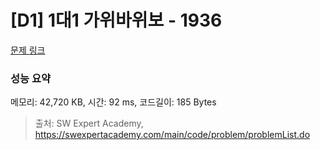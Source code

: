 # [D1] 1대1 가위바위보 - 1936 

[문제 링크](https://swexpertacademy.com/main/code/problem/problemDetail.do?contestProbId=AV5PjKXKALcDFAUq) 

### 성능 요약

메모리: 42,720 KB, 시간: 92 ms, 코드길이: 185 Bytes



> 출처: SW Expert Academy, https://swexpertacademy.com/main/code/problem/problemList.do